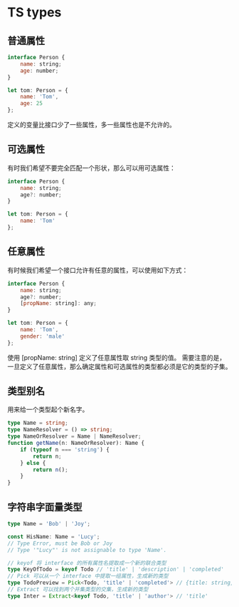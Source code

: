 # TS types

## 普通属性

```javascript
interface Person {
    name: string;
    age: number;
}

let tom: Person = {
    name: 'Tom',
    age: 25
};
```

定义的变量比接口少了一些属性，多一些属性也是不允许的。

## 可选属性

有时我们希望不要完全匹配一个形状，那么可以用可选属性：

```javascript
interface Person {
    name: string;
    age?: number;
}

let tom: Person = {
    name: 'Tom'
};
```

## 任意属性

有时候我们希望一个接口允许有任意的属性，可以使用如下方式：

```javascript
interface Person {
    name: string;
    age?: number;
    [propName: string]: any;
}

let tom: Person = {
    name: 'Tom',
    gender: 'male'
};
```

使用 [propName: string] 定义了任意属性取 string 类型的值。
需要注意的是，一旦定义了任意属性，那么确定属性和可选属性的类型都必须是它的类型的子集。

## 类型别名

用来给一个类型起个新名字。

```typescript
type Name = string;
type NameResolver = () => string;
type NameOrResolver = Name | NameResolver;
function getName(n: NameOrResolver): Name {
    if (typeof n === 'string') {
        return n;
    } else {
        return n();
    }
}
```

## 字符串字面量类型

```typescript
type Name = 'Bob' | 'Joy';

const HisName: Name = 'Lucy';
// Type Error, must be Bob or Joy
// Type '"Lucy"' is not assignable to type 'Name'.
```

```typescript
// keyof 将 interface 的所有属性名提取成一个新的联合类型
type KeyOfTodo = keyof Todo // 'title' | 'description' | 'completed'
// Pick 可以从一个 interface 中提取一组属性，生成新的类型
type TodoPreview = Pick<Todo, 'title' | 'completed'> // {title: string, completed: boolean}
// Extract 可以找到两个并集类型的交集，生成新的类型
type Inter = Extract<keyof Todo, 'title' | 'author'> // 'title'
```
